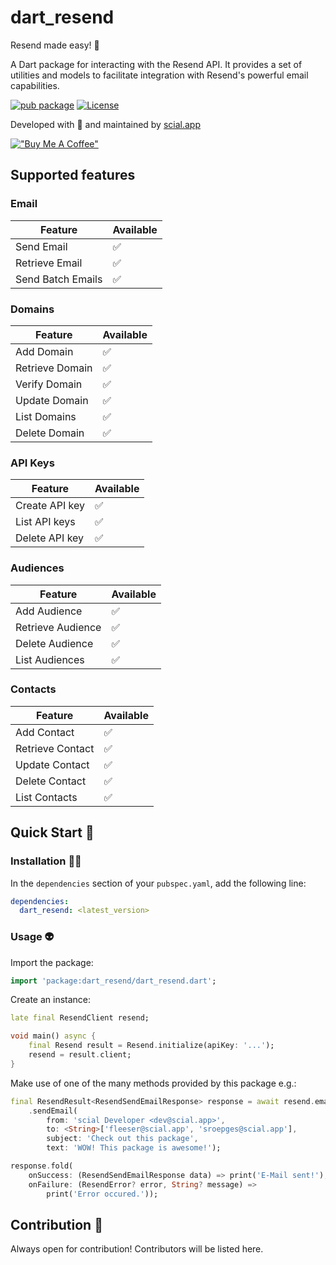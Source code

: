 # dart_resend

Resend made easy! 💎

A Dart package for interacting with the Resend API. It provides a set of utilities and models to facilitate integration with Resend's powerful email capabilities.

[![pub package](https://img.shields.io/pub/v/shelf.svg)](https://pub.dev/packages/dart_resend)
[![License](https://img.shields.io/badge/License-GNU%20GPL-blue)](https://opensource.org/license/gpl-3-0)

Developed with 💙 and maintained by [scial.app](https://scial.app)

[!["Buy Me A Coffee"](https://www.buymeacoffee.com/assets/img/custom_images/orange_img.png)](https://www.buymeacoffee.com/scial.app)

## Supported features

### Email

| Feature           | Available          |
| ----------------- | ------------------ |
| Send Email        | :white_check_mark: |
| Retrieve Email    | :white_check_mark: |
| Send Batch Emails | :white_check_mark: |

### Domains

| Feature         | Available          |
| --------------- | ------------------ |
| Add Domain      | :white_check_mark: |
| Retrieve Domain | :white_check_mark: |
| Verify Domain   | :white_check_mark: |
| Update Domain   | :white_check_mark: |
| List Domains    | :white_check_mark: |
| Delete Domain   | :white_check_mark: |

### API Keys

| Feature        | Available          |
| -------------- | ------------------ |
| Create API key | :white_check_mark: |
| List API keys  | :white_check_mark: |
| Delete API key | :white_check_mark: |

### Audiences

| Feature           | Available          |
| ----------------- | ------------------ |
| Add Audience      | :white_check_mark: |
| Retrieve Audience | :white_check_mark: |
| Delete Audience   | :white_check_mark: |
| List Audiences    | :white_check_mark: |

### Contacts

| Feature          | Available          |
| ---------------- | ------------------ |
| Add Contact      | :white_check_mark: |
| Retrieve Contact | :white_check_mark: |
| Update Contact   | :white_check_mark: |
| Delete Contact   | :white_check_mark: |
| List Contacts    | :white_check_mark: |

## Quick Start 🚀

### Installation 🧑‍💻

In the `dependencies` section of your `pubspec.yaml`, add the following line:

```yaml
dependencies:
  dart_resend: <latest_version>
```

### Usage 👽

Import the package:

```dart
import 'package:dart_resend/dart_resend.dart';
```

Create an instance:

```dart
late final ResendClient resend;

void main() async {
    final Resend result = Resend.initialize(apiKey: '...');
    resend = result.client;
}
```

Make use of one of the many methods provided by this package e.g.:

```dart
final ResendResult<ResendSendEmailResponse> response = await resend.email
    .sendEmail(
        from: 'scial Developer <dev@scial.app>',
        to: <String>['fleeser@scial.app', 'sroepges@scial.app'],
        subject: 'Check out this package',
        text: 'WOW! This package is awesome!');

response.fold(
    onSuccess: (ResendSendEmailResponse data) => print('E-Mail sent!'),
    onFailure: (ResendError? error, String? message) =>
        print('Error occured.'));
```

## Contribution 💙

Always open for contribution! Contributors will be listed here.